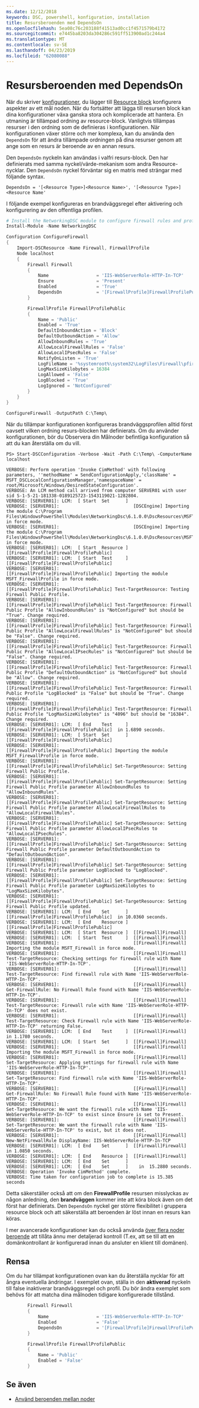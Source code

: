 ```yaml
---
ms.date: 12/12/2018
keywords: DSC, powershell, konfiguration, installation
title: Resursberoenden med DependsOn
ms.openlocfilehash: 5ea08c76c203188f41513ad0cc1f4571579b4172
ms.sourcegitcommit: e7445ba8203da304286c591ff513900ad1c244a4
ms.translationtype: MT
ms.contentlocale: sv-SE
ms.lasthandoff: 04/23/2019
ms.locfileid: "62080088"
---
```

# <a name="resource-dependencies-using-dependson"></a>Resursberoenden med DependsOn

När du skriver [konfigurationer](configurations.md), du lägger till [Resource block](../resources/resources.md) konfigurera aspekter av ett mål noden. När du fortsätter att lägga till resursen block kan dina konfigurationer växa ganska stora och komplicerade att hantera. En utmaning är tillämpad ordning av resource-block. Vanligtvis tillämpas resurser i den ordning som de definieras i konfigurationen. När konfigurationen växer större och mer komplexa, kan du använda den `DependsOn` för att ändra tillämpade ordningen på dina resurser genom att ange som en resurs är beroende av en annan resurs.

Den `DependsOn` nyckeln kan användas i valfri resurs-block. Den har definierats med samma nyckel/värde-mekanism som andra Resource-nycklar. Den `DependsOn` nyckel förväntar sig en matris med strängar med följande syntax.

```
DependsOn = '[<Resource Type>]<Resource Name>', '[<Resource Type>]<Resource Name'
```

I följande exempel konfigureras en brandväggsregel efter aktivering och konfigurering av den offentliga profilen.

```powershell
# Install the NetworkingDSC module to configure firewall rules and profiles.
Install-Module -Name NetworkingDSC

Configuration ConfigureFirewall
{
    Import-DSCResource -Name Firewall, FirewallProfile
    Node localhost
    {
        Firewall Firewall
        {
            Name                  = 'IIS-WebServerRole-HTTP-In-TCP'
            Ensure                = 'Present'
            Enabled               = 'True'
            DependsOn             = '[FirewallProfile]FirewallProfilePublic'
        }

        FirewallProfile FirewallProfilePublic
        {
            Name = 'Public'
            Enabled = 'True'
            DefaultInboundAction = 'Block'
            DefaultOutboundAction = 'Allow'
            AllowInboundRules = 'True'
            AllowLocalFirewallRules = 'False'
            AllowLocalIPsecRules = 'False'
            NotifyOnListen = 'True'
            LogFileName = '%systemroot%\system32\LogFiles\Firewall\pfirewall.log'
            LogMaxSizeKilobytes = 16384
            LogAllowed = 'False'
            LogBlocked = 'True'
            LogIgnored = 'NotConfigured'
        }
    }
}

ConfigureFirewall -OutputPath C:\Temp\
```

När du tillämpar konfigurationen konfigureras brandväggsprofilen alltid först oavsett vilken ordning resurs-blocken har definierats. Om du använder konfigurationen, bör du Observera din Målnoder befintliga konfiguration så att du kan återställa om du vill.

```
PS> Start-DSCConfiguration -Verbose -Wait -Path C:\Temp\ -ComputerName localhost

VERBOSE: Perform operation 'Invoke CimMethod' with following parameters, ''methodName' = SendConfigurationApply,'className' = MSFT_DSCLocalConfigurationManager,'namespaceName' = root/Microsoft/Windows/DesiredStateConfiguration'.
VERBOSE: An LCM method call arrived from computer SERVER01 with user sid S-1-5-21-181338-0189125723-1543119021-1282804.
VERBOSE: [SERVER01]: LCM:  [ Start  Set      ]
VERBOSE: [SERVER01]:                            [DSCEngine] Importing the module C:\Program Files\WindowsPowerShell\Modules\NetworkingDsc\6.1.0.0\DscResources\MSFT_Firewall\MSFT_Firewall.psm1 in force mode.
VERBOSE: [SERVER01]:                            [DSCEngine] Importing the module C:\Program Files\WindowsPowerShell\Modules\NetworkingDsc\6.1.0.0\DscResources\MSFT_FirewallProfile\MSFT_FirewallProfile.psm1 in force mode.
VERBOSE: [SERVER01]: LCM:  [ Start  Resource ]  [[FirewallProfile]FirewallProfilePublic]
VERBOSE: [SERVER01]: LCM:  [ Start  Test     ]  [[FirewallProfile]FirewallProfilePublic]
VERBOSE: [SERVER01]:                            [[FirewallProfile]FirewallProfilePublic] Importing the module MSFT_FirewallProfile in force mode.
VERBOSE: [SERVER01]:                            [[FirewallProfile]FirewallProfilePublic] Test-TargetResource: Testing Firewall Public Profile.
VERBOSE: [SERVER01]:                            [[FirewallProfile]FirewallProfilePublic] Test-TargetResource: Firewall Public Profile "AllowInboundRules" is "NotConfigured" but should be "True". Change required.
VERBOSE: [SERVER01]:                            [[FirewallProfile]FirewallProfilePublic] Test-TargetResource: Firewall Public Profile "AllowLocalFirewallRules" is "NotConfigured" but should be "False". Change required.
VERBOSE: [SERVER01]:                            [[FirewallProfile]FirewallProfilePublic] Test-TargetResource: Firewall Public Profile "AllowLocalIPsecRules" is "NotConfigured" but should be "False". Change required.
VERBOSE: [SERVER01]:                            [[FirewallProfile]FirewallProfilePublic] Test-TargetResource: Firewall Public Profile "DefaultOutboundAction" is "NotConfigured" but should be "Allow". Change required.
VERBOSE: [SERVER01]:                            [[FirewallProfile]FirewallProfilePublic] Test-TargetResource: Firewall Public Profile "LogBlocked" is "False" but should be "True". Change required.
VERBOSE: [SERVER01]:                            [[FirewallProfile]FirewallProfilePublic] Test-TargetResource: Firewall Public Profile "LogMaxSizeKilobytes" is "4096" but should be "16384". Change required.
VERBOSE: [SERVER01]: LCM:  [ End    Test     ]  [[FirewallProfile]FirewallProfilePublic]  in 1.6890 seconds.
VERBOSE: [SERVER01]: LCM:  [ Start  Set      ]  [[FirewallProfile]FirewallProfilePublic]
VERBOSE: [SERVER01]:                            [[FirewallProfile]FirewallProfilePublic] Importing the module MSFT_FirewallProfile in force mode.
VERBOSE: [SERVER01]:                            [[FirewallProfile]FirewallProfilePublic] Set-TargetResource: Setting Firewall Public Profile.
VERBOSE: [SERVER01]:                            [[FirewallProfile]FirewallProfilePublic] Set-TargetResource: Setting Firewall Public Profile parameter AllowInboundRules to "AllowInboundRules".
VERBOSE: [SERVER01]:                            [[FirewallProfile]FirewallProfilePublic] Set-TargetResource: Setting Firewall Public Profile parameter AllowLocalFirewallRules to "AllowLocalFirewallRules".
VERBOSE: [SERVER01]:                            [[FirewallProfile]FirewallProfilePublic] Set-TargetResource: Setting Firewall Public Profile parameter AllowLocalIPsecRules to "AllowLocalIPsecRules".
VERBOSE: [SERVER01]:                            [[FirewallProfile]FirewallProfilePublic] Set-TargetResource: Setting Firewall Public Profile parameter DefaultOutboundAction to "DefaultOutboundAction".
VERBOSE: [SERVER01]:                            [[FirewallProfile]FirewallProfilePublic] Set-TargetResource: Setting Firewall Public Profile parameter LogBlocked to "LogBlocked".
VERBOSE: [SERVER01]:                            [[FirewallProfile]FirewallProfilePublic] Set-TargetResource: Setting Firewall Public Profile parameter LogMaxSizeKilobytes to "LogMaxSizeKilobytes".
VERBOSE: [SERVER01]:                            [[FirewallProfile]FirewallProfilePublic] Set-TargetResource: Setting Firewall Public Profile updated.
VERBOSE: [SERVER01]: LCM:  [ End    Set      ]  [[FirewallProfile]FirewallProfilePublic]  in 10.0360 seconds.
VERBOSE: [SERVER01]: LCM:  [ End    Resource ]  [[FirewallProfile]FirewallProfilePublic]
VERBOSE: [SERVER01]: LCM:  [ Start  Resource ]  [[Firewall]Firewall]
VERBOSE: [SERVER01]: LCM:  [ Start  Test     ]  [[Firewall]Firewall]
VERBOSE: [SERVER01]:                            [[Firewall]Firewall] Importing the module MSFT_Firewall in force mode.
VERBOSE: [SERVER01]:                            [[Firewall]Firewall] Test-TargetResource: Checking settings for firewall rule with Name 'IIS-WebServerRole-HTTP-In-TCP'.
VERBOSE: [SERVER01]:                            [[Firewall]Firewall] Test-TargetResource: Find firewall rule with Name 'IIS-WebServerRole-HTTP-In-TCP'.
VERBOSE: [SERVER01]:                            [[Firewall]Firewall] Get-FirewallRule: No Firewall Rule found with Name 'IIS-WebServerRole-HTTP-In-TCP'.
VERBOSE: [SERVER01]:                            [[Firewall]Firewall] Test-TargetResource: Firewall rule with Name 'IIS-WebServerRole-HTTP-In-TCP' does not exist.
VERBOSE: [SERVER01]:                            [[Firewall]Firewall] Test-TargetResource: Check Firewall rule with Name 'IIS-WebServerRole-HTTP-In-TCP' returning False.
VERBOSE: [SERVER01]: LCM:  [ End    Test     ]  [[Firewall]Firewall]  in 1.1780 seconds.
VERBOSE: [SERVER01]: LCM:  [ Start  Set      ]  [[Firewall]Firewall]
VERBOSE: [SERVER01]:                            [[Firewall]Firewall] Importing the module MSFT_Firewall in force mode.
VERBOSE: [SERVER01]:                            [[Firewall]Firewall] Set-TargetResource: Applying settings for firewall rule with Name 'IIS-WebServerRole-HTTP-In-TCP'.
VERBOSE: [SERVER01]:                            [[Firewall]Firewall] Set-TargetResource: Find firewall rule with Name 'IIS-WebServerRole-HTTP-In-TCP'.
VERBOSE: [SERVER01]:                            [[Firewall]Firewall] Get-FirewallRule: No Firewall Rule found with Name 'IIS-WebServerRole-HTTP-In-TCP'.
VERBOSE: [SERVER01]:                            [[Firewall]Firewall] Set-TargetResource: We want the firewall rule with Name 'IIS-WebServerRole-HTTP-In-TCP' to exist since Ensure is set to Present.
VERBOSE: [SERVER01]:                            [[Firewall]Firewall] Set-TargetResource: We want the firewall rule with Name 'IIS-WebServerRole-HTTP-In-TCP' to exist, but it does not.
VERBOSE: [SERVER01]:                            [[Firewall]Firewall] New-NetFirewallRule DisplayName: IIS-WebServerRole-HTTP-In-TCP
VERBOSE: [SERVER01]: LCM:  [ End    Set      ]  [[Firewall]Firewall]  in 1.0850 seconds.
VERBOSE: [SERVER01]: LCM:  [ End    Resource ]  [[Firewall]Firewall]
VERBOSE: [SERVER01]: LCM:  [ End    Set      ]
VERBOSE: [SERVER01]: LCM:  [ End    Set      ]    in  15.2880 seconds.
VERBOSE: Operation 'Invoke CimMethod' complete.
VERBOSE: Time taken for configuration job to complete is 15.385 seconds
```

Detta säkerställer också att om den **FirewallProfile** resursen misslyckas av någon anledning, den **brandväggen** kommer inte att köra block även om det först har definierats. Den `DependsOn` nyckel ger större flexibilitet i gruppera resource block och att säkerställa att beroenden är löst innan en resurs kan köras.

I mer avancerade konfigurationer kan du också använda [över flera noder beroende](crossNodeDependencies.md) att tillåta ännu mer detaljerad kontroll (T.ex, att se till att en domänkontrollant är konfigurerad innan du ansluter en klient till domänen).

## <a name="cleaning-up"></a>Rensa

Om du har tillämpat konfigurationen ovan kan du återställa nycklar för att ångra eventuella ändringar. I exemplet ovan, ställa in den **aktiverad** nyckeln till false inaktiverar brandväggsregel och profil. Du bör ändra exemplet som behövs för att matcha dina målnoden tidigare konfigurerade tillstånd.

```powershell
        Firewall Firewall
        {
            Name                  = 'IIS-WebServerRole-HTTP-In-TCP'
            Enabled               = 'False'
            DependsOn             = '[FirewallProfile]FirewallProfilePublic'
        }

        FirewallProfile FirewallProfilePublic
        {
            Name = 'Public'
            Enabled = 'False'
        }
```

## <a name="see-also"></a>Se även

- [Använd beroenden mellan noder](./crossNodeDependencies.md)

